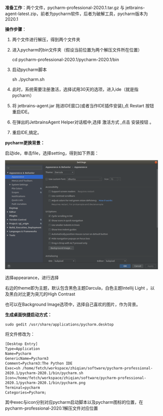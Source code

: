 **准备工作**：两个文件，pycharm-professional-2020.1.tar.gz 与 jetbrains-agent-latest.zip，前者为pycharm软件，后者为破解工具，pycharm版本为2020.1

**操作步骤**：

1. 两个文件进行解压，得到两个文件夹

2. 进入pycharm的bin文件夹（假设当前位置为两个解压文件所在位置）

   cd pycharm-professional-2020.1/pycharm-2020.1/bin

3. 启动pycharm脚本

   sh ./pycharm.sh

4. 此时，系统需要注册激活，选择试用30天的选项，进入ide（就是指pycharm）
5. 将 jetbrains-agent.jar 拖进IDE窗口(或者当作IDE插件安装),点 Restart 按钮重启IDE。
6. 在弹出的JetbrainsAgent Helper对话框中,选择 激活方式 ,点击 安装按钮 。
7. 重启IDE,搞定。

**pycharm更换背景：**

启动ide，单击file，选择setting，得到如下界面：

![Screenshot from 2020-11-02 09-32-41](pic/pycharm1.png)

选择appearance，进行选择

右边的theme即为主题，默认包含黑色主题Darcula，白色主题Intellij Light ，以及黑白对比更为突兀的High Contrast

也可以在Background Image选项中，选择自己喜欢的图片，作为背景。

**生成桌面快捷启动方式：**
```
sudo gedit /usr/share/applications/pycharm.desktop
```
将文件修改为：
```
[Desktop Entry]
Type=Application
Name=Pycharm
GenericName=Pycharm3
Comment=Pycharm3:The Python IDE
Exec=sh /home/fetch/workspace/zhiqian/software/pycharm-professional-2020.1/pycharm-2020.1/bin/pycharm.sh   
Icon=/home/fetch/workspace/zhiqian/software/pycharm-professional-2020.1/pycharm-2020.1/bin/pycharm.png
Terminal=pycharm
Categories=Pycharm;
```
其中exec与icon分别对应pycharm启动脚本以及pycharm图标的位置，在pycharm-professional-2020.1解压文件对应位置

